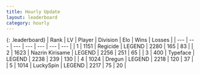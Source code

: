 ```yaml
---
title: Hourly Update
layout: leaderboard
category: hourly
---
```


{: .leaderboard}
| Rank | LV | Player | Division | Elo | Wins | Losses |
| --- | --- | --- | --- | --- | --- | --- |
| <span data-change="0">1</span> | 1151 | <span title="ID: 353063">Regicide</span> | LEGEND | <span data-change="0">2280</span> | <span data-change="0">165</span> | <span data-change="0">83</span> |
| <span data-change="0">2</span> | 1623 | <span title="ID: 315148">Nazrin Kirisame</span> | LEGEND | <span data-change="-11">2256</span> | <span data-change="1">251</span> | <span data-change="1">65</span> |
| <span data-change="0">3</span> | 400 | <span title="ID: 628233">Typeface</span> | LEGEND | <span data-change="0">2238</span> | <span data-change="0">239</span> | <span data-change="0">130</span> |
| <span data-change="0">4</span> | 1024 | <span title="ID: 337810">Dregun</span> | LEGEND | <span data-change="0">2218</span> | <span data-change="0">120</span> | <span data-change="0">37</span> |
| <span data-change="0">5</span> | 1014 | <span title="ID: 498412">LuckySpin</span> | LEGEND | <span data-change="0">2217</span> | <span data-change="0">75</span> | <span data-change="0">20</span> |